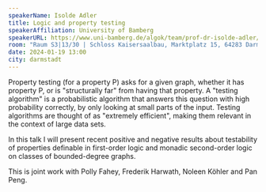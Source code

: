```yaml
---
speakerName: Isolde Adler
title: Logic and property testing
speakerAffiliation: University of Bamberg
speakerURL: https://www.uni-bamberg.de/algok/team/prof-dr-isolde-adler/
room: "Raum S3|13/30 | Schloss Kaisersaalbau, Marktplatz 15, 64283 Darmstadt"
date: 2024-01-19 13:00
city: darmstadt
---
```


Property testing (for a property P) asks for a given graph, whether it has
property P, or is "structurally far" from having that property. A "testing
algorithm" is a probabilistic algorithm that answers this question with
high probability correctly, by only looking at small parts of the input. 
Testing algorithms are thought of as "extremely efficient", making them relevant in the context of large data sets.

In this talk I will present recent positive and negative results about
testability of properties definable in first-order logic and monadic second-order
logic on classes of bounded-degree graphs.

This is joint work with Polly Fahey, Frederik Harwath, Noleen Köhler and Pan Peng.
